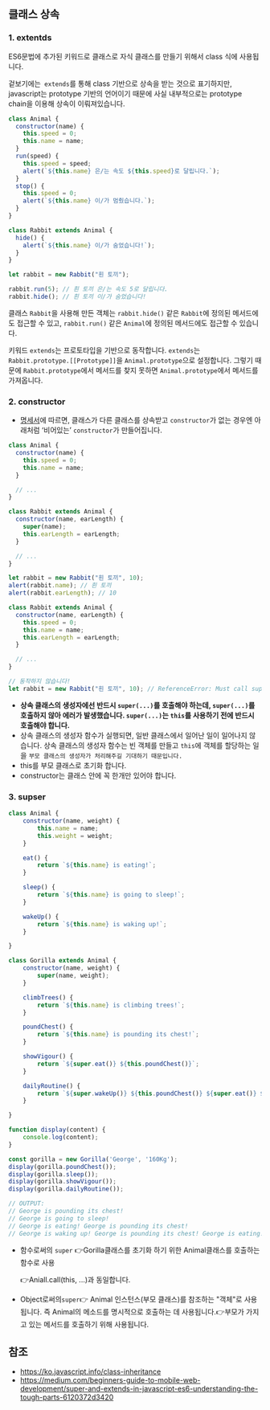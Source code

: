 ## 클래스 상속

### 1. extentds

ES6문법에 추가된 키워드로 클래스로 자식 클래스를 만들기 위해서 class 식에 사용됩니다.

겉보기에는``` extends```를 통해 class 기반으로 상속을 받는 것으로 표기하지만, javascript는 prototype 기반의 언어이기 때문에 사실 내부적으로는 prototype chain을 이용해 상속이 이뤄져있습니다.

```js
class Animal {
  constructor(name) {
    this.speed = 0;
    this.name = name;
  }
  run(speed) {
    this.speed = speed;
    alert(`${this.name} 은/는 속도 ${this.speed}로 달립니다.`);
  }
  stop() {
    this.speed = 0;
    alert(`${this.name} 이/가 멈췄습니다.`);
  }
}

class Rabbit extends Animal {
  hide() {
    alert(`${this.name} 이/가 숨었습니다!`);
  }
}

let rabbit = new Rabbit("흰 토끼");

rabbit.run(5); // 흰 토끼 은/는 속도 5로 달립니다.
rabbit.hide(); // 흰 토끼 이/가 숨었습니다!
```

클래스 `Rabbit`을 사용해 만든 객체는 `rabbit.hide()` 같은 `Rabbit`에 정의된 메서드에도 접근할 수 있고, `rabbit.run()` 같은 `Animal`에 정의된 메서드에도 접근할 수 있습니다.

키워드 `extends`는 프로토타입을 기반으로 동작합니다. `extends`는 `Rabbit.prototype.[[Prototype]]`을 `Animal.prototype`으로 설정합니다. 그렇기 때문에 `Rabbit.prototype`에서 메서드를 찾지 못하면 `Animal.prototype`에서 메서드를 가져옵니다.

### 2. constructor

* [명세서](https://tc39.github.io/ecma262/#sec-runtime-semantics-classdefinitionevaluation)에 따르면, 클래스가 다른 클래스를 상속받고 `constructor`가 없는 경우엔 아래처럼 ‘비어있는’ `constructor`가 만들어집니다.

```js
class Animal {
  constructor(name) {
    this.speed = 0;
    this.name = name;
  }

  // ...
}

class Rabbit extends Animal {
  constructor(name, earLength) {
    super(name);
    this.earLength = earLength;
  }

  // ...
}

let rabbit = new Rabbit("흰 토끼", 10);
alert(rabbit.name); // 흰 토끼
alert(rabbit.earLength); // 10
```

``` js
class Rabbit extends Animal {
  constructor(name, earLength) {
    this.speed = 0;
    this.name = name;
    this.earLength = earLength;
  }

  // ...
}

// 동작하지 않습니다!
let rabbit = new Rabbit("흰 토끼", 10); // ReferenceError: Must call super constructor in derived class before accessing 'this' or returning from derived constructor
```

* **상속 클래스의 생성자에선 반드시 `super(...)`를 호출해야 하는데, `super(...)`를 호출하지 않아 에러가 발생했습니다. `super(...)`는 `this`를 사용하기 전에 반드시 호출해야 합니다.**
* 상속 클래스의 생성자 함수가 실행되면, 일반 클래스에서 일어난 일이 일어나지 않습니다. 상속 클래스의 생성자 함수는 빈 객체를 만들고 `this`에 객체를 할당하는 일을 ```부모 클래스의 생성자가 처리해주길 기대하기 때문입니다.```
* this를 부모 클래스로 초기화 합니다.
* constructor는 클래스 안에 꼭 한개만 있어야 합니다.

### 3. supser

```js
class Animal {
    constructor(name, weight) {
        this.name = name;
        this.weight = weight;
    }

    eat() {
        return `${this.name} is eating!`;
    }

    sleep() {
        return `${this.name} is going to sleep!`;
    }

    wakeUp() {
        return `${this.name} is waking up!`;
    }

}

class Gorilla extends Animal {
    constructor(name, weight) {
        super(name, weight);
    }

    climbTrees() {
        return `${this.name} is climbing trees!`;
    }

    poundChest() {
        return `${this.name} is pounding its chest!`;
    }

    showVigour() {
        return `${super.eat()} ${this.poundChest()}`;
    }

    dailyRoutine() {
        return `${super.wakeUp()} ${this.poundChest()} ${super.eat()} ${super.sleep()}`;
    }

}

function display(content) {
    console.log(content);
}

const gorilla = new Gorilla('George', '160Kg');
display(gorilla.poundChest());
display(gorilla.sleep());
display(gorilla.showVigour());
display(gorilla.dailyRoutine());

// OUTPUT:
// George is pounding its chest!
// George is going to sleep!
// George is eating! George is pounding its chest!
// George is waking up! George is pounding its chest! George is eating! George is going to sleep!

```

* 함수로써의 ```super``` 👉Gorilla클래스를 초기화 하기 위한 Animal클래스를 호출하는 함수로 사용

  👉Aniall.call(this, ...)과 동일합니다.

* Object로써의```super```👉 Animal 인스턴스(부모 클래스)를 참조하는 "객체"로 사용됩니다. 즉  Animal의 메소드를 명시적으로 호출하는 데 사용됩니다.👉부모가 가지고 있는 메서드를 호출하기 위해 사용됩니다.

  

## 참조

* https://ko.javascript.info/class-inheritance
* https://medium.com/beginners-guide-to-mobile-web-development/super-and-extends-in-javascript-es6-understanding-the-tough-parts-6120372d3420